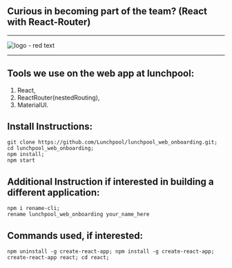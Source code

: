 ## Curious in becoming part of the team? (React with React-Router)

<hr/>

![logo - red text](https://user-images.githubusercontent.com/7960991/48717575-b9160180-ebe7-11e8-9786-68980dab412f.png)

<hr/>


## Tools we use on the web app at lunchpool:
1) React,
2) ReactRouter(nestedRouting),
3) MaterialUI.

## Install Instructions:
```
git clone https://github.com/Lunchpool/lunchpool_web_onboarding.git;
cd lunchpool_web_onboarding;
npm install;
npm start
```

## Additional Instruction if interested in building a different application:
```
npm i rename-cli;
rename lunchpool_web_onboarding your_name_here
```

## Commands used, if interested:
```
npm uninstall -g create-react-app; npm install -g create-react-app; create-react-app react; cd react;
```
